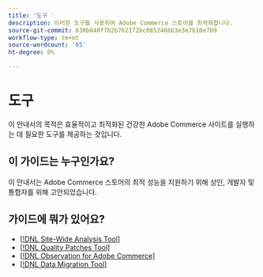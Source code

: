 ```yaml
---
title: '도구 '
description: 이러한 도구를 사용하여 Adobe Commerce 스토어를 최적화합니다.
source-git-commit: 630b840f7b2b762172bc085246bb3e3e7b10e7b9
workflow-type: tm+mt
source-wordcount: '65'
ht-degree: 0%

---
```


# 도구

이 안내서의 목적은 효율적이고 최적화된 건강한 Adobe Commerce 사이트를 실행하는 데 필요한 도구를 제공하는 것입니다.

## 이 가이드는 누구인가요?

이 안내서는 Adobe Commerce 스토어의 최적 성능을 지원하기 위해 상인, 개발자 및 통합자를 위해 고안되었습니다.

## 가이드에 뭐가 있어요?

* [[!DNL Site-Wide Analysis Tool]](../tools/site-wide-analysis-tool/intro.md)
* [[!DNL Quality Patches Tool]](https://devdocs.magento.com/quality-patches/tool.html)
* [[!DNL Observation for Adobe Commerce]](../tools/observation-for-adobe-commerce/intro.md)
* [[!DNL Data Migration Tool]](data-migration-tool/how-migration-works.md)
